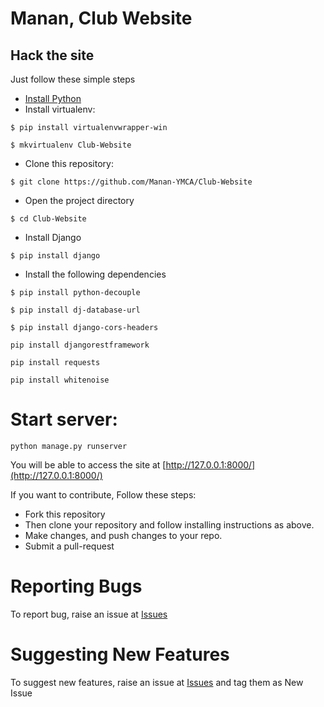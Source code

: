 # Manan, Club Website

## Hack the site

Just follow these simple steps

 - [Install Python](https://docs.djangoproject.com/en/1.11/howto/windows/#install-python) 
 - Install virtualenv: 
 
``$ pip install virtualenvwrapper-win``

``$ mkvirtualenv Club-Website``

- Clone this repository:

``$ git clone https://github.com/Manan-YMCA/Club-Website``
- Open the project directory

``$ cd Club-Website``
- Install Django 

``$ pip install django``
- Install the following dependencies

``$ pip install python-decouple``

``$ pip install dj-database-url ``

``$ pip install django-cors-headers``

``pip install djangorestframework``

``pip install requests``

``pip install whitenoise``


# Start server:
 ``python manage.py runserver``

You will be able to access the site at [http://127.0.0.1:8000/](http://127.0.0.1:8000/)

If you want to contribute, Follow these steps:
- Fork this repository
- Then clone your repository and follow installing instructions as above.
- Make changes, and push changes to your repo.
- Submit a pull-request

# Reporting Bugs
 To report bug, raise an issue at [Issues](https://github.com/Manan-YMCA/Club-Website/issues)
 
# Suggesting New Features
 To suggest new features, raise an issue at [Issues](https://github.com/Manan-YMCA/Club-Website/issues) and tag them as New Issue
